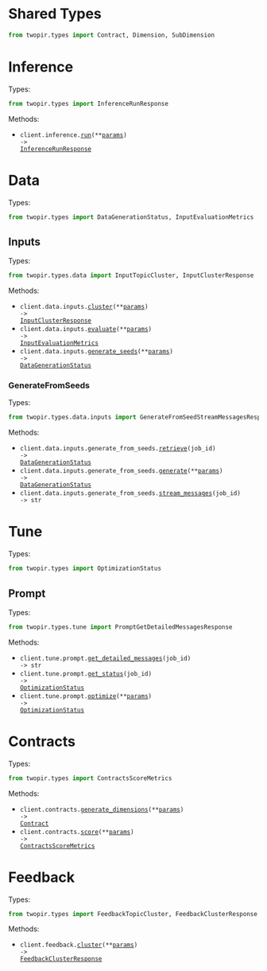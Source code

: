 # Shared Types

```python
from twopir.types import Contract, Dimension, SubDimension
```

# Inference

Types:

```python
from twopir.types import InferenceRunResponse
```

Methods:

- <code title="post /inference/run">client.inference.<a href="./src/twopir/resources/inference.py">run</a>(\*\*<a href="src/twopir/types/inference_run_params.py">params</a>) -> <a href="./src/twopir/types/inference_run_response.py">InferenceRunResponse</a></code>

# Data

Types:

```python
from twopir.types import DataGenerationStatus, InputEvaluationMetrics
```

## Inputs

Types:

```python
from twopir.types.data import InputTopicCluster, InputClusterResponse
```

Methods:

- <code title="post /data/input/cluster">client.data.inputs.<a href="./src/twopir/resources/data/inputs/inputs.py">cluster</a>(\*\*<a href="src/twopir/types/data/input_cluster_params.py">params</a>) -> <a href="./src/twopir/types/data/input_cluster_response.py">InputClusterResponse</a></code>
- <code title="post /data/input/evaluate">client.data.inputs.<a href="./src/twopir/resources/data/inputs/inputs.py">evaluate</a>(\*\*<a href="src/twopir/types/data/input_evaluate_params.py">params</a>) -> <a href="./src/twopir/types/input_evaluation_metrics.py">InputEvaluationMetrics</a></code>
- <code title="post /data/input/generate_seeds">client.data.inputs.<a href="./src/twopir/resources/data/inputs/inputs.py">generate_seeds</a>(\*\*<a href="src/twopir/types/data/input_generate_seeds_params.py">params</a>) -> <a href="./src/twopir/types/data_generation_status.py">DataGenerationStatus</a></code>

### GenerateFromSeeds

Types:

```python
from twopir.types.data.inputs import GenerateFromSeedStreamMessagesResponse
```

Methods:

- <code title="get /data/input/generate_from_seeds/{job_id}">client.data.inputs.generate_from_seeds.<a href="./src/twopir/resources/data/inputs/generate_from_seeds.py">retrieve</a>(job_id) -> <a href="./src/twopir/types/data_generation_status.py">DataGenerationStatus</a></code>
- <code title="post /data/input/generate_from_seeds">client.data.inputs.generate_from_seeds.<a href="./src/twopir/resources/data/inputs/generate_from_seeds.py">generate</a>(\*\*<a href="src/twopir/types/data/inputs/generate_from_seed_generate_params.py">params</a>) -> <a href="./src/twopir/types/data_generation_status.py">DataGenerationStatus</a></code>
- <code title="get /data/input/generate_from_seeds/{job_id}/messages">client.data.inputs.generate_from_seeds.<a href="./src/twopir/resources/data/inputs/generate_from_seeds.py">stream_messages</a>(job_id) -> str</code>

# Tune

Types:

```python
from twopir.types import OptimizationStatus
```

## Prompt

Types:

```python
from twopir.types.tune import PromptGetDetailedMessagesResponse
```

Methods:

- <code title="get /tune/prompt/{job_id}/messages">client.tune.prompt.<a href="./src/twopir/resources/tune/prompt.py">get_detailed_messages</a>(job_id) -> str</code>
- <code title="get /tune/prompt/{job_id}">client.tune.prompt.<a href="./src/twopir/resources/tune/prompt.py">get_status</a>(job_id) -> <a href="./src/twopir/types/optimization_status.py">OptimizationStatus</a></code>
- <code title="post /tune/prompt">client.tune.prompt.<a href="./src/twopir/resources/tune/prompt.py">optimize</a>(\*\*<a href="src/twopir/types/tune/prompt_optimize_params.py">params</a>) -> <a href="./src/twopir/types/optimization_status.py">OptimizationStatus</a></code>

# Contracts

Types:

```python
from twopir.types import ContractsScoreMetrics
```

Methods:

- <code title="post /contracts/generate_dimensions">client.contracts.<a href="./src/twopir/resources/contracts.py">generate_dimensions</a>(\*\*<a href="src/twopir/types/contract_generate_dimensions_params.py">params</a>) -> <a href="./src/twopir/types/shared/contract.py">Contract</a></code>
- <code title="post /contracts/score">client.contracts.<a href="./src/twopir/resources/contracts.py">score</a>(\*\*<a href="src/twopir/types/contract_score_params.py">params</a>) -> <a href="./src/twopir/types/contracts_score_metrics.py">ContractsScoreMetrics</a></code>

# Feedback

Types:

```python
from twopir.types import FeedbackTopicCluster, FeedbackClusterResponse
```

Methods:

- <code title="post /feedback/cluster">client.feedback.<a href="./src/twopir/resources/feedback.py">cluster</a>(\*\*<a href="src/twopir/types/feedback_cluster_params.py">params</a>) -> <a href="./src/twopir/types/feedback_cluster_response.py">FeedbackClusterResponse</a></code>
